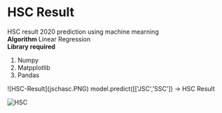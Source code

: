 # HSC Result
 
HSC result 2020 prediction using machine mearning
<br>
<b>Algorithm </b> Linear Regression
<br>
<b>Library required </b>
<ol>
<li>Numpy</li>
 <li>Matpplotlib</li>
 <li>Pandas</li>
</ol>
![HSC-Result](jschasc.PNG)
model.predict([['JSC','SSC']) -> HSC Result


![HSC](https://www.google.com/url?sa=i&url=https%3A%2F%2Fblog.10minuteschool.com%2Fhow-to-start-learning-machine-learning%2F&psig=AOvVaw3E17sK6-MnlOpGoKZWlIL3&ust=1602169184004000&source=images&cd=vfe&ved=0CAIQjRxqFwoTCIjk2sjfouwCFQAAAAAdAAAAABAD)
